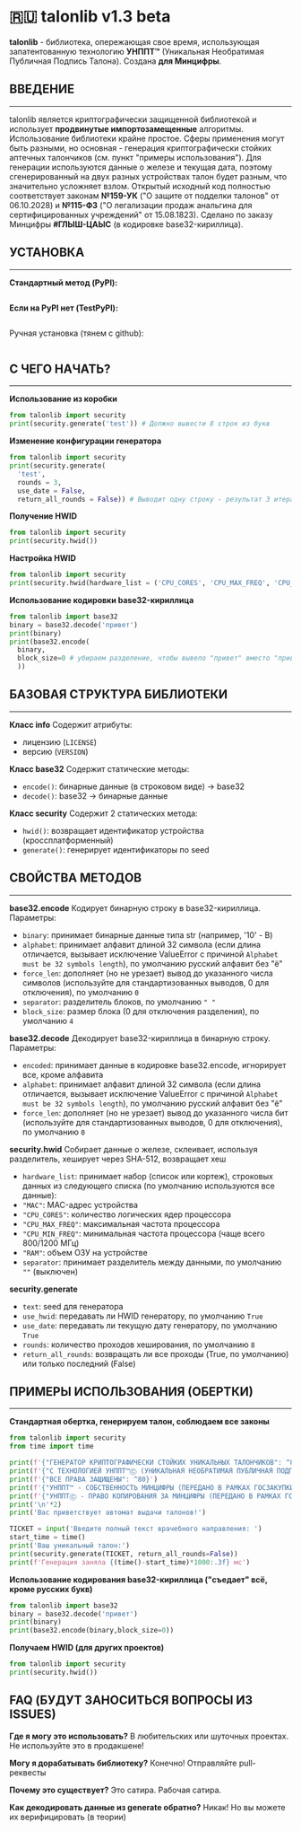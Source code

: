# 🇷🇺 talonlib v1.3 beta

**talonlib** - библиотека, опережающая свое время, использующая запатентованную технологию **УНППТ™** (Уникальная Необратимая Публичная Подпись Талона). Создана **для Минцифры**.

## ВВЕДЕНИЕ
---
talonlib является криптографически защищенной библиотекой и использует **продвинутые импортозамещенные** алгоритмы. Использование библиотеки крайне простое. Сферы применения могут быть разными, но основная - генерация криптографически стойких аптечных талончиков (см. пункт "примеры использования"). Для генерации используются данные о железе и текущая дата, поэтому сгенерированный на двух разных устройствах талон будет разным, что значительно усложняет взлом. Открытый исходный код полностью соответствует законам **№159-УК** ("О защите от подделки талонов" от 06.10.2028) и **№115-ФЗ** ("О легализации продаж анальгина для сертифицированных учреждений" от 15.08.1823). Сделано по заказу Минцифры **#ГЛЫШ-ЦАЫС** (в кодировке base32-кириллица).

## УСТАНОВКА
---
**Стандартный метод (PyPI):**
```pip install talonlib
```

**Если на PyPI нет (TestPyPI):**
```pip install talonlib --index-url https://test.pypi.org/simple/
```

Ручная установка (тянем с github):
```git pull https://github.com/mrzff1/talonlib
```

## С ЧЕГО НАЧАТЬ?
---
**Использование из коробки**
```python
from talonlib import security
print(security.generate('test')) # Должно вывести 8 строк из букв
```

**Изменение конфигурации генератора**
```python
from talonlib import security
print(security.generate(
  'test',
  rounds = 3,
  use_date = False,
  return_all_rounds = False)) # Выводит одну строку - результат 3 итераций, при изменении даты вывод не изменится
```

**Получение HWID**
```python
from talonlib import security
print(security.hwid())
```

**Настройка HWID**
```python
from talonlib import security
print(security.hwid(hardware_list = ('CPU_CORES', 'CPU_MAX_FREQ', 'CPU_MIN_FREQ', 'RAM'))) # Все кроме "MAC": у устройств с одинаковым ЦП и объемом ОЗУ будет генерироваться одинаковый HWID
```

**Использование кодировки base32-кириллица**
```python
from talonlib import base32
binary = base32.decode('привет')
print(binary)
print(base32.encode(
  binary,
  block_size=0 # убираем разделение, чтобы вывело "привет" вместо "прив ет"
  ))
```

## БАЗОВАЯ СТРУКТУРА БИБЛИОТЕКИ
---
**Класс info**
Содержит атрибуты:
- лицензию (`LICENSE`)
- версию (`VERSION`)

**Класс base32**
Содержит статические методы:
- `encode()`: бинарные данные (в строковом виде) -> base32
- `decode()`: base32 -> бинарные данные

**Класс security**
Содержит 2 статических метода:
- `hwid()`: возвращает идентификатор устройства (кроссплатформенный)
- `generate()`: генерирует идентификаторы по seed

## СВОЙСТВА МЕТОДОВ
---
**base32.encode**
Кодирует бинарную строку в base32-кириллица. Параметры:
- `binary`: принимает бинарные данные типа str (например, '10' - В)
- `alphabet`: принимает алфавит длиной 32 символа (если длина отличается, вызывает исключение ValueError с причиной `Alphabet must be 32 symbols length`), по умолчанию русский алфавит без "ё"
- `force_len`: дополняет (но не урезает) вывод до указанного числа символов (используйте для стандартизованных выводов, 0 для отключения), по умолчанию `0`
- `separator`: разделитель блоков, по умолчанию `" "`
- `block_size`: размер блока (0 для отключения разделения), по умолчанию `4`

**base32.decode**
Декодирует base32-кириллица в бинарную строку. Параметры:
- `encoded`: принимает данные в кодировке base32.encode, игнорирует все, кроме алфавита
- `alphabet`: принимает алфавит длиной 32 символа (если длина отличается, вызывает исключение ValueError с причиной `Alphabet must be 32 symbols length`), по умолчанию русский алфавит без "ё"
- `force_len`: дополняет (но не урезает) вывод до указанного числа бит (используйте для стандартизованных выводов, 0 для отключения), по умолчанию `0`

**security.hwid**
Собирает данные о железе, склеивает, используя разделитель, хеширует через SHA-512, возвращает хеш
- `hardware_list`: принимает набор (список или кортеж), строковых данных из следующего списка (по умолчанию используются все данные):
 - `"MAC"`: MAC-адрес устройства
 - `"CPU_CORES"`: количество логических ядер процессора
 - `"CPU_MAX_FREQ"`: максимальная частота процессора
 - `"CPU_MIN_FREQ"`: минимальная частота процессора (чаще всего 800/1200 МГц)
 - `"RAM"`: объем ОЗУ на устройстве
- `separator`: принимает разделитель между данными, по умолчанию `""` (выключен)
 
**security.generate**
- `text`: seed для генератора
- `use_hwid`: передавать ли HWID генератору, по умолчанию `True`
- `use_date`: передавать ли текущую дату генератору, по умолчанию `True`
- `rounds`: количество проходов хеширования, по умолчанию `8`
- `return_all_rounds`: возвращать ли все проходы (True, по умолчанию) или только последний (False)

## ПРИМЕРЫ ИСПОЛЬЗОВАНИЯ (ОБЕРТКИ)
---
**Стандартная обертка, генерируем талон, соблюдаем все законы**
```python
from talonlib import security
from time import time

print(f'{"ГЕНЕРАТОР КРИПТОГРАФИЧЕСКИ СТОЙКИХ УНИКАЛЬНЫХ ТАЛОНЧИКОВ": ^80}')
print(f'{"C ТЕХНОЛОГИЕЙ УНППТ™Ⓒ (УНИКАЛЬНАЯ НЕОБРАТИМАЯ ПУБЛИЧНАЯ ПОДПИСЬ ТАЛОНА™Ⓒ)": ^80}')
print(f'{"ВСЕ ПРАВА ЗАЩИЩЕНЫ": ^80}')
print(f'{"УНППТ™ - СОБСТВЕННОСТЬ МИНЦИФРЫ (ПЕРЕДАНО В РАМКАХ ГОСЗАКУПКИ)": ^80}')
print(f'{"УНППТⒸ - ПРАВО КОПИРОВАНИЯ ЗА МИНЦИФРЫ (ПЕРЕДАНО В РАМКАХ ГОСЗАКУПКИ)": ^80}')
print('\n'*2)
print('Вас приветствует автомат выдачи талонов!')

TICKET = input('Введите полный текст врачебного направления: ')
start_time = time()
print('Ваш уникальный талон:')
print(security.generate(TICKET, return_all_rounds=False))
print(f'Генерация заняла {(time()-start_time)*1000:.3f} мс')
```

**Использование кодирования base32-кириллица ("съедает" всё, кроме русских букв)**
```python
from talonlib import base32
binary = base32.decode('привет')
print(binary)
print(base32.encode(binary,block_size=0))
```

**Получаем HWID (для других проектов)**
```python
from talonlib import security
print(security.hwid())
```

## FAQ (БУДУТ ЗАНОСИТЬСЯ ВОПРОСЫ ИЗ ISSUES)
**Где я могу это использовать?** В любительских или шуточных проектах. Не используйте это в продакшене!

**Могу я дорабатывать библиотеку?** Конечно! Отправляйте pull-реквесты

**Почему это существует?** Это сатира. Рабочая сатира.

**Как декодировать данные из generate обратно?** Никак! Но вы можете их верифицировать (в теории)

